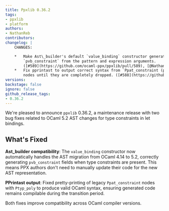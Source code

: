 ```yaml
---
title: Ppxlib 0.36.2
tags:
- ppxlib
- platform
authors:
- NathanReb
contributors:
changelog: |
    CHANGES:

    *   Make Ast\_builder's default `value_binding` constructor generate the proper  
        `pvb_constraint` from the pattern and expression arguments.  
        ([#589](https://github.com/ocaml-ppx/ppxlib/pull/589), [@NathanReb](https://github.com/NathanReb))
    *   Fix pprintast to output correct syntax from `Ppat_constraint (pat, Ptyp_poly ...)`  
        nodes until they are completely dropped. ([#588](https://github.com/ocaml-ppx/ppxlib/pull/588), [@NathanReb](https://github.com/NathanReb))
versions:
backstage: false
ignore: false
github_release_tags:
- 0.36.2
---
```


We're pleased to announce `ppxlib` 0.36.2, a maintenance release with two bug fixes related to OCaml 5.2 AST changes for type constraints in let bindings.

## What's Fixed

**Ast_builder compatibility**: The `value_binding` constructor now automatically handles the AST migration from OCaml 4.14 to 5.2, correctly generating `pvb_constraint` fields when type constraints are present. This means PPX authors don't need to manually update their code for the new AST representation.

**PPrintast output**: Fixed pretty-printing of legacy `Ppat_constraint` nodes with `Ptyp_poly` to produce valid OCaml syntax, ensuring generated code remains compilable during the transition period.

Both fixes improve compatibility across OCaml compiler versions.
